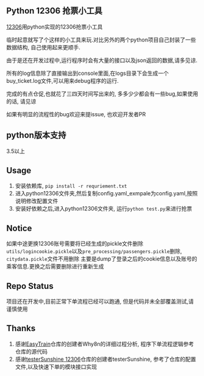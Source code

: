 Python 12306 抢票小工具
-----------------

[12306](http://www.12306.cn/)用python实现的12306抢票小工具

临时起意就写了个这样的小工具来玩.对比另外的两个python项目自己封装了一些数据结构, 自己使用起来更顺手.

由于是还在开发过程中,运行程序时会有大量的接口以及json返回的数据,请多见谅.

所有的log信息除了直接输出到console里面,在logs目录下会生成一个buy_ticket.log文件,可以用来debug程序的运行.

完成的有点仓促,也就花了三四天时间写出来的, 多多少少都会有一些bug,如果使用的话, 请见谅

如果有明显的流程性的bug欢迎来提issue, 也欢迎开发者PR

python版本支持
-------------

3.5以上

Usage
---------------------------------
1. 安装依赖库, `pip install -r requriement.txt`
2. 进入python12306文件夹,然后复制config.yaml_exmpale为config.yaml,按照说明修改配置文件
3. 安装好依赖之后,进入python12306文件夹, 运行`python test.py`来进行抢票

Notice
---------------------------------
如果中途更换12306账号需要将已经生成的pickle文件删除
`utils/logincookie.pickle`以及`pre_processing/passengers.pickle`删除, `citydata.pickle`文件不用删除
主要是dump了登录之后的cookie信息以及账号的乘客信息.更换之后需要删除进行重新生成

Repo Status
---------------------------------
项目还在开发中,目前正常下单流程已经可以跑通, 但是代码并未全部覆盖测试,请谨慎使用


Thanks
-------------

1. 感谢[EasyTrain](https://github.com/Why8n/EasyTrain)仓库的创建者Why8n的详细过程分析, 程序下单流程逻辑参考仓库的源代码
2. 感谢[testerSunshine 12306](https://github.com/testerSunshine/12306)仓库的创建者testerSunshine, 参考了仓库的配置文件,以及快速下单的模块接口实现
